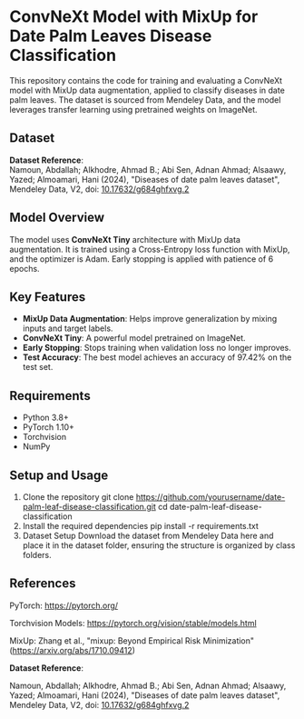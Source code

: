 # ConvNeXt Model with MixUp for Date Palm Leaves Disease Classification

This repository contains the code for training and evaluating a ConvNeXt model with MixUp data augmentation, applied to classify diseases in date palm leaves. The dataset is sourced from Mendeley Data, and the model leverages transfer learning using pretrained weights on ImageNet.

## Dataset

**Dataset Reference**:  
Namoun, Abdallah; Alkhodre, Ahmad B.; Abi Sen, Adnan Ahmad; Alsaawy, Yazed; Almoamari, Hani (2024), "Diseases of date palm leaves dataset", Mendeley Data, V2, doi: [10.17632/g684ghfxvg.2](https://doi.org/10.17632/g684ghfxvg.2)


## Model Overview

The model uses **ConvNeXt Tiny** architecture with MixUp data augmentation. It is trained using a Cross-Entropy loss function with MixUp, and the optimizer is Adam. Early stopping is applied with patience of 6 epochs.

## Key Features

- **MixUp Data Augmentation**: Helps improve generalization by mixing inputs and target labels.
- **ConvNeXt Tiny**: A powerful model pretrained on ImageNet.
- **Early Stopping**: Stops training when validation loss no longer improves.
- **Test Accuracy**: The best model achieves an accuracy of 97.42% on the test set.

## Requirements

- Python 3.8+
- PyTorch 1.10+
- Torchvision
- NumPy

## Setup and Usage

1. Clone the repository
git clone https://github.com/yourusername/date-palm-leaf-disease-classification.git
cd date-palm-leaf-disease-classification
2. Install the required dependencies
pip install -r requirements.txt
3. Dataset Setup
Download the dataset from Mendeley Data here and place it in the dataset folder, ensuring the structure is organized by class folders.

## References

PyTorch: https://pytorch.org/

Torchvision Models: https://pytorch.org/vision/stable/models.html

MixUp: Zhang et al., "mixup: Beyond Empirical Risk Minimization" (https://arxiv.org/abs/1710.09412)

**Dataset Reference**:  

Namoun, Abdallah; Alkhodre, Ahmad B.; Abi Sen, Adnan Ahmad; Alsaawy, Yazed; Almoamari, Hani (2024), "Diseases of date palm leaves dataset", Mendeley Data, V2, doi: [10.17632/g684ghfxvg.2](https://doi.org/10.17632/g684ghfxvg.2)

